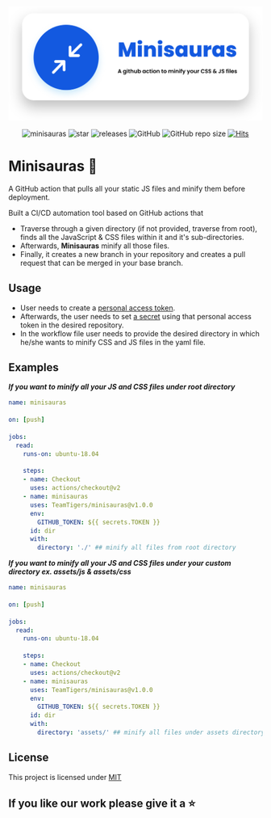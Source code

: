 <div align="center">

![banner](icon.svg)

![minisauras](https://github.com/TeamTigers/minisauras/workflows/minisauras/badge.svg)
![star](https://badgen.net/github/stars/TeamTigers/minisauras)
![releases](https://badgen.net/github/release/teamtigers/minisauras)
![GitHub](https://img.shields.io/github/license/teamtigers/minisauras)
![GitHub repo size](https://img.shields.io/github/repo-size/teamtigers/minisauras?color=green)
[![Hits](https://hits.seeyoufarm.com/api/count/incr/badge.svg?url=https%3A%2F%2Fgithub.com%2Fteamtigers%2Fminisauras&count_bg=%23673AB7&title_bg=%23413B33&icon=buzzfeed.svg&icon_color=%23FFFFFF&title=vistited&edge_flat=false)](https://hits.seeyoufarm.com)

</div>



# Minisauras :tada:
A GitHub action that pulls all your static JS files and minify them before deployment.

Built a CI/CD automation tool based on GitHub actions that 
- Traverse through a given directory (if not provided, traverse from root), finds all the JavaScript & CSS files within it and it's sub-directories. 
- Afterwards, **Minisauras** minify all those files.
- Finally, it creates a new branch in your repository and creates a pull request that can be merged in your base branch.

## Usage
- User needs to create a [personal access token](https://docs.github.com/en/github/authenticating-to-github/creating-a-personal-access-token).
- Afterwards, the user needs to set [a secret](https://docs.github.com/en/actions/configuring-and-managing-workflows/creating-and-storing-encrypted-secrets) using that personal access token in the desired repository.
- In the workflow file user needs to provide the desired directory in which he/she wants to minify CSS and JS files in the yaml file.

## Examples

_**If you want to minify all your JS and CSS files under root directory**_

```yml
name: minisauras

on: [push]

jobs:
  read:
    runs-on: ubuntu-18.04

    steps:
    - name: Checkout
      uses: actions/checkout@v2
    - name: minisauras
      uses: TeamTigers/minisauras@v1.0.0
      env:
        GITHUB_TOKEN: ${{ secrets.TOKEN }}
      id: dir
      with:
        directory: './' ## minify all files from root directory
```


_**If you want to minify all your JS and CSS files under your custom directory ex. assets/js & assets/css**_

```yml
name: minisauras

on: [push]

jobs:
  read:
    runs-on: ubuntu-18.04

    steps:
    - name: Checkout
      uses: actions/checkout@v2
    - name: minisauras
      uses: TeamTigers/minisauras@v1.0.0
      env:
        GITHUB_TOKEN: ${{ secrets.TOKEN }}
      id: dir
      with:
        directory: 'assets/' ## minify all files under assets directory
```
## License 
This project is licensed under [MIT](LICENSE)

## If you like our work please give it a :star: